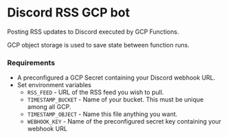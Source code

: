# Discord RSS GCP bot
Posting RSS updates to Discord executed by GCP Functions.

GCP object storage is used to save state between function runs.

### Requirements
- A preconfigured a GCP Secret containing your Discord webhook URL.
- Set environment variables
  - `RSS_FEED` - URL of the RSS feed you wish to pull.
  - `TIMESTAMP_BUCKET` - Name of your bucket. This must be unique among all GCP.
  - `TIMESTAMP_OBJECT` - Name this file anything you want.
  - `WEBHOOK_KEY` - Name of the preconfigured secret key containing your webhook URL
